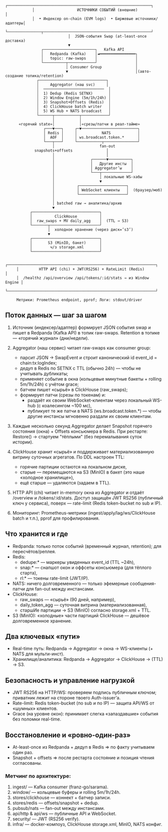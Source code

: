                 ┌────────────────────────────────────────────────────────────────┐
                │                   ИСТОЧНИКИ СОБЫТИЙ (внешние)                 │
                │  • Индексер on-chain (EVM logs)  • Биржевые источники/адаптеры│
                └───────────────┬────────────────────────────────────────────────┘
                                │  JSON-события Swap (at-least-once доставка)
                                ▼
                    ┌───────────────────────┐   Kafka API
                    │   Redpanda (Kafka)    │◄━━━━━━━━━━━━━━━━┐
                    │   topic: raw-swaps    │                 │
                    └──────────┬────────────┘                 │
                               │ Consumer Group               │
                               ▼                              │(авто-создание топика/retention)
                  ┌──────────────────────────────┐
                  │     Aggregator (наш svc)     │
                  │  ───────────────────────────  │
                  │  1) Dedup (Redis SETNX)       │
                  │  2) Window Engine (5m/1h/24h) │
                  │  3) Snapshot+Offsets (Redis)  │
                  │  4) ClickHouse batch writer   │
                  │  5) WS Hub + NATS broadcast   │
                  └──────┬───────────┬────────────┘
                         │           │
          «горячий state»│           │«срезы/патчи в реал-тайме»
                     ┌───▼───┐     ┌─▼─────────────────────────┐
                     │ Redis │     │           NATS            │
                     │  AOF  │     │ ws.broadcast.token.*      │
                     └───┬───┘     └───────────┬───────────────┘
                         │                    fan-out
                 snapshots+offsets               │
                         │                       │
                         │                ┌──────▼──────────┐
                         │                │   Другие инсты  │
                         │                │ Aggregator’ы    │
                         │                └───┬─────────────┘
                         │                    │ локальные WS-хабы
                         │                    ▼
                         │          ┌─────────────────────┐
                         │          │ WebSocket клиенты   │  (браузер/моб)
                         │          └─────────────────────┘
                         │
                         │ batched raw → аналитика/архив
                         ▼
               ┌──────────────────────────────┐
               │          ClickHouse          │
               │  raw_swaps + MV daily_agg    │  (TTL → S3)
               └───────┬──────────────────────┘
                       │  холодное хранение (через диск=’s3’)
                       ▼
               ┌──────────────────────────────┐
               │       S3 (MinIO, бакет)      │
               │        ч/з storage.xml       │
               └──────────────────────────────┘

         ┌──────────────────────────────────────────────────────────────────┐
         │         HTTP API (chi) + JWT(RS256) + RateLimit (Redis)          │
         │  /healthz /api/overview /api/tokens/:id/stats → из Window Engine │
         └──────────────────────────────────────────────────────────────────┘

         Метрики: Prometheus endpoint, pprof; Логи: stdout/driver

## Поток данных — шаг за шагом

1. Источник (индексер/адаптер) формирует JSON события swap и пишет в Redpanda (Kafka API) в топик raw-swaps.
Retention в топике — «горячий журнал» (дни/недели).

2. Aggregator (наш сервис) читает raw-swaps как consumer group:
   - парсит JSON → SwapEvent и строит канонический id event_id = chain:tx:logIndex; 
   - дедуп в Redis по SETNX с TTL (обычно 24h) — чтобы не учитывать дубликаты; 
   - применяет событие в окна (кольцевые минутные бакеты + rolling 5m/1h/24h) с учётом grace; 
   - батчем пишет «сырьё» в ClickHouse (raw_swaps); 
   - формирует патчи (срезы по токенам) и:
     - раздаёт их своим WebSocket-клиентам через локальный WS-hub (с коалесингом ~100 мс),
     - публикует те же патчи в NATS (ws.broadcast.token.*) — чтобы другие инстансы мгновенно раздали их своим клиентам.

3. Каждые несколько секунд Aggregator делает Snapshot горячего состояния (окна) + Offsets консьюмера в Redis.
При рестарте: Restore() → стартуем "тёплыми" (без перемалывания суток истории).

4. ClickHouse хранит «сырьё» и поддерживает материализованную витрину суточных агрегатов. По DDL настроен TTL:
   - горячие партиции остаются на локальном диске, 
   - старые — перемещаются на S3 (MinIO) в бакет (это наше «холодное хранилище»), 
   - ещё старше — удаляются (задаем в TTL).

5. HTTP API (chi) читает in-memory окна из Aggregator и отдаёт /overview и /tokens/:id/stats.
Доступ защищён JWT RS256 (публичный ключ у сервиса), поверх — rate-limit (Redis token-bucket по sub и IP).

6. Мониторинг: Prometheus-метрики (ingest/apply/lag/ws/ClickHouse batch и т.п.), pprof для профилирования.

## Что хранится и где
- Redpanda: только поток событий (временный журнал, retention); для пересчётов/реплея. 
- Redis:
  - dedupe:* — маркеры увиденных event_id (TTL ~24h),
  - snap:* — снапшот окон и оффсеты консьюмера (для тёплого старта), 
  - rl:* — токены rate-limit (JWT/IP).
- NATS: ничего долговременного — только эфемерные сообщения-патчи для fan-out между инстансами.
- ClickHouse:
  - raw_swaps — «сырьё» (90 дней, например),
  - daily_token_agg — суточная витрина (материализованная),
  - старшИе партиции → S3 (MinIO) согласно storage.xml + TTL.
- S3 (MinIO): «холодные» части партиций ClickHouse — дешёвое долговременное хранение.

## Два ключевых «пути»
 - Real-time путь: Redpanda → Aggregator → окна → WS-клиенты (+ NATS для мульти-инст).
 - Хранилище/аналитика: Redpanda → Aggregator → ClickHouse → (TTL) → S3.

## Безопасность и управление нагрузкой
- JWT RS256 на HTTP/WS: проверяем подпись публичным ключом; приватник лежит на стороне твоего Auth-issuer’а. 
- Rate-limit: Redis token-bucket (по sub и по IP) — защита API/WS от «шумных» клиентов. 
- Grace (на уровне окон): принимает слегка «запаздавшие» события без поломки real-time.

## Восстановление и «ровно-один-раз»
- At-least-once из Redpanda + дедуп в Redis ⇒ по факту учитываем один раз. 
- Snapshot + offsets ⇒ после рестарта состояние и позиция чтения согласованы.

### Метчинг по архитектуре:
1. ingest/ — Kafka consumer (franz-go/sarama).
2. window/ — кольцевые буферы и rolling 5m/1h/24h.
3. stores/clickhouse — коннект + батчер записи.
4. stores/redis — offsets/snapshot + dedup.
5. pubsub/nats — fan-out между инстансами.
6. api/http & api/ws — публичные API и WebSocket.
7. security/ — JWT (RS256 verify).
8. infra/ — docker-компоуз, ClickHouse storage.xml, MinIO, NATS конфиг.
